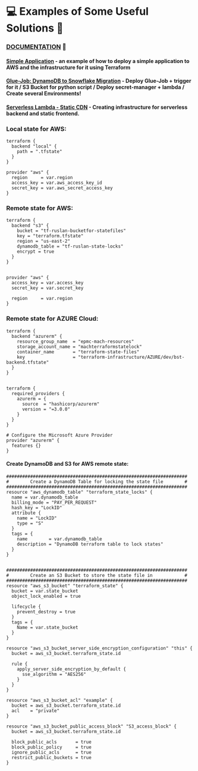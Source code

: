 # :computer: Examples of Some Useful Solutions :wrench:

### [DOCUMENTATION](https://github.com/RuslanSerdiuk/DevOps_Tasks_and_solutions/blob/main/Documentation/Materials/Automation-Tools/Ansible.pdf) :metal:




#### [Simple Application](https://github.com/RuslanSerdiuk/DevOps_Tasks_and_solutions/tree/main/Terraform/Simple_Application) - an example of how to deploy a simple application to AWS and the infrastructure for it using Terraform
#### [Glue-Job: DynamoDB to Snowflake Migration](https://github.com/RuslanSerdiuk/DevOps_Tasks_and_solutions/tree/main/Terraform/%5BAWS%5D-GlueJob-DynamoDBtoSnowflakeMigration) - Deploy Glue-Job + trigger for it / S3 Bucket for python script / Deploy secret-manager + lambda / Create several Environments!
#### [Serverless Lambda - Static CDN](https://github.com/RuslanSerdiuk/DevOps_Tasks_and_solutions/tree/main/Terraform/Serverless%20Lambda%20-%20Static%20CDN) - Creating infrastructure for serverless backend and static frontend.



### Local state for AWS:
```
terraform {
  backend "local" {
    path = ".tfstate"
  }
}

provider "aws" {
  region     = var.region
  access_key = var.aws_access_key_id
  secret_key = var.aws_secret_access_key
}
```




### Remote state for AWS:
```
terraform {
  backend "s3" {
    bucket = "tf-ruslan-bucketfor-statefiles"
    key = "terraform.tfstate"
    region = "us-east-2"
    dynamodb_table = "tf-ruslan-state-locks"
    encrypt = true
  }
}


provider "aws" {
  access_key = var.access_key
  secret_key = var.secret_key
  
  region     = var.region
}

```



### Remote state for AZURE Cloud:
```
terraform {
  backend "azurerm" {
    resource_group_name  = "epmc-mach-resources"
    storage_account_name = "machterraformstatelock"
    container_name       = "terraform-state-files"
    key                  = "terraform-infrastructure/AZURE/dev/bst-backend.tfstate"
  }
}


terraform {
  required_providers {
    azurerm = {
      source  = "hashicorp/azurerm"
      version = "=3.0.0"
    }
  }
}

# Configure the Microsoft Azure Provider
provider "azurerm" {
  features {}
}
```


#### Create DynamoDB and S3 for AWS remote state:
```
####################################################################
#        Create a DynamoDB Table for locking the state file        #
####################################################################
resource "aws_dynamodb_table" "terraform_state_locks" {
  name = var.dynamodb_table
  billing_mode = "PAY_PER_REQUEST"
  hash_key = "LockID"
  attribute {
    name = "LockID"
    type = "S"
  }
  tags = {
    name        = var.dynamodb_table
    description = "DynamoDB terraform table to lock states"
  }
}


####################################################################
#        Create an S3 Bucket to store the state file in            #
####################################################################
resource "aws_s3_bucket" "terraform_state" {
  bucket = var.state_bucket
  object_lock_enabled = true
  
  lifecycle {
    prevent_destroy = true
  }
  tags = {
    Name = var.state_bucket
  }
}

resource "aws_s3_bucket_server_side_encryption_configuration" "this" {
  bucket = aws_s3_bucket.terraform_state.id

  rule {
    apply_server_side_encryption_by_default {
      sse_algorithm = "AES256"
    }
  }
}

resource "aws_s3_bucket_acl" "example" {
  bucket = aws_s3_bucket.terraform_state.id
  acl    = "private"
}

resource "aws_s3_bucket_public_access_block" "S3_access_block" {
  bucket = aws_s3_bucket.terraform_state.id

  block_public_acls       = true
  block_public_policy     = true
  ignore_public_acls      = true
  restrict_public_buckets = true
}
```

